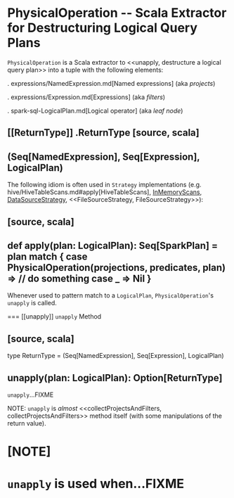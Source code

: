 # PhysicalOperation -- Scala Extractor for Destructuring Logical Query Plans

`PhysicalOperation` is a Scala extractor to <<unapply, destructure a logical query plan>> into a tuple with the following elements:

. expressions/NamedExpression.md[Named expressions] (aka _projects_)

. expressions/Expression.md[Expressions] (aka _filters_)

. spark-sql-LogicalPlan.md[Logical operator] (aka _leaf node_)

[[ReturnType]]
.ReturnType
[source, scala]
----
(Seq[NamedExpression], Seq[Expression], LogicalPlan)
----

The following idiom is often used in `Strategy` implementations (e.g. hive/HiveTableScans.md#apply[HiveTableScans], [InMemoryScans](execution-planning-strategies/InMemoryScans.md#apply), [DataSourceStrategy](execution-planning-strategies/DataSourceStrategy.md#apply), <<FileSourceStrategy, FileSourceStrategy>>):

[source, scala]
----
def apply(plan: LogicalPlan): Seq[SparkPlan] = plan match {
  case PhysicalOperation(projections, predicates, plan) =>
    // do something
  case _ => Nil
}
----

Whenever used to pattern match to a `LogicalPlan`, ``PhysicalOperation``'s `unapply` is called.

=== [[unapply]] `unapply` Method

[source, scala]
----
type ReturnType = (Seq[NamedExpression], Seq[Expression], LogicalPlan)

unapply(plan: LogicalPlan): Option[ReturnType]
----

`unapply`...FIXME

NOTE: `unapply` is _almost_ <<collectProjectsAndFilters, collectProjectsAndFilters>> method itself (with some manipulations of the return value).

[NOTE]
====
`unapply` is used when...FIXME
====
